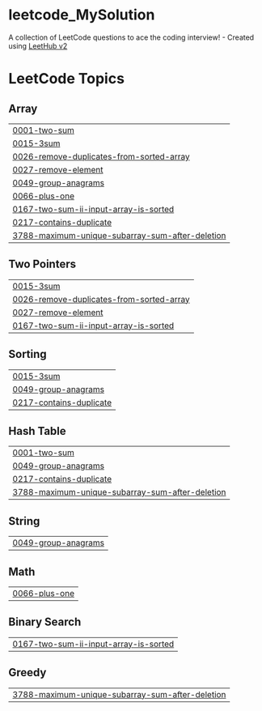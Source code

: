 # leetcode_MySolution
A collection of LeetCode questions to ace the coding interview! - Created using [LeetHub v2](https://github.com/arunbhardwaj/LeetHub-2.0)

<!---LeetCode Topics Start-->
# LeetCode Topics
## Array
|  |
| ------- |
| [0001-two-sum](https://github.com/AMAIDI-MOHAMED/leetcode_MySolution/tree/master/0001-two-sum) |
| [0015-3sum](https://github.com/AMAIDI-MOHAMED/leetcode_MySolution/tree/master/0015-3sum) |
| [0026-remove-duplicates-from-sorted-array](https://github.com/AMAIDI-MOHAMED/leetcode_MySolution/tree/master/0026-remove-duplicates-from-sorted-array) |
| [0027-remove-element](https://github.com/AMAIDI-MOHAMED/leetcode_MySolution/tree/master/0027-remove-element) |
| [0049-group-anagrams](https://github.com/AMAIDI-MOHAMED/leetcode_MySolution/tree/master/0049-group-anagrams) |
| [0066-plus-one](https://github.com/AMAIDI-MOHAMED/leetcode_MySolution/tree/master/0066-plus-one) |
| [0167-two-sum-ii-input-array-is-sorted](https://github.com/AMAIDI-MOHAMED/leetcode_MySolution/tree/master/0167-two-sum-ii-input-array-is-sorted) |
| [0217-contains-duplicate](https://github.com/AMAIDI-MOHAMED/leetcode_MySolution/tree/master/0217-contains-duplicate) |
| [3788-maximum-unique-subarray-sum-after-deletion](https://github.com/AMAIDI-MOHAMED/leetcode_MySolution/tree/master/3788-maximum-unique-subarray-sum-after-deletion) |
## Two Pointers
|  |
| ------- |
| [0015-3sum](https://github.com/AMAIDI-MOHAMED/leetcode_MySolution/tree/master/0015-3sum) |
| [0026-remove-duplicates-from-sorted-array](https://github.com/AMAIDI-MOHAMED/leetcode_MySolution/tree/master/0026-remove-duplicates-from-sorted-array) |
| [0027-remove-element](https://github.com/AMAIDI-MOHAMED/leetcode_MySolution/tree/master/0027-remove-element) |
| [0167-two-sum-ii-input-array-is-sorted](https://github.com/AMAIDI-MOHAMED/leetcode_MySolution/tree/master/0167-two-sum-ii-input-array-is-sorted) |
## Sorting
|  |
| ------- |
| [0015-3sum](https://github.com/AMAIDI-MOHAMED/leetcode_MySolution/tree/master/0015-3sum) |
| [0049-group-anagrams](https://github.com/AMAIDI-MOHAMED/leetcode_MySolution/tree/master/0049-group-anagrams) |
| [0217-contains-duplicate](https://github.com/AMAIDI-MOHAMED/leetcode_MySolution/tree/master/0217-contains-duplicate) |
## Hash Table
|  |
| ------- |
| [0001-two-sum](https://github.com/AMAIDI-MOHAMED/leetcode_MySolution/tree/master/0001-two-sum) |
| [0049-group-anagrams](https://github.com/AMAIDI-MOHAMED/leetcode_MySolution/tree/master/0049-group-anagrams) |
| [0217-contains-duplicate](https://github.com/AMAIDI-MOHAMED/leetcode_MySolution/tree/master/0217-contains-duplicate) |
| [3788-maximum-unique-subarray-sum-after-deletion](https://github.com/AMAIDI-MOHAMED/leetcode_MySolution/tree/master/3788-maximum-unique-subarray-sum-after-deletion) |
## String
|  |
| ------- |
| [0049-group-anagrams](https://github.com/AMAIDI-MOHAMED/leetcode_MySolution/tree/master/0049-group-anagrams) |
## Math
|  |
| ------- |
| [0066-plus-one](https://github.com/AMAIDI-MOHAMED/leetcode_MySolution/tree/master/0066-plus-one) |
## Binary Search
|  |
| ------- |
| [0167-two-sum-ii-input-array-is-sorted](https://github.com/AMAIDI-MOHAMED/leetcode_MySolution/tree/master/0167-two-sum-ii-input-array-is-sorted) |
## Greedy
|  |
| ------- |
| [3788-maximum-unique-subarray-sum-after-deletion](https://github.com/AMAIDI-MOHAMED/leetcode_MySolution/tree/master/3788-maximum-unique-subarray-sum-after-deletion) |
<!---LeetCode Topics End-->